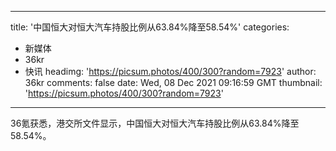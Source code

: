 
---
title: '中国恒大对恒大汽车持股比例从63.84%降至58.54%'
categories: 
 - 新媒体
 - 36kr
 - 快讯
headimg: 'https://picsum.photos/400/300?random=7923'
author: 36kr
comments: false
date: Wed, 08 Dec 2021 09:16:59 GMT
thumbnail: 'https://picsum.photos/400/300?random=7923'
---

<div>   
36氪获悉，港交所文件显示，中国恒大对恒大汽车持股比例从63.84%降至58.54%。  
</div>
            